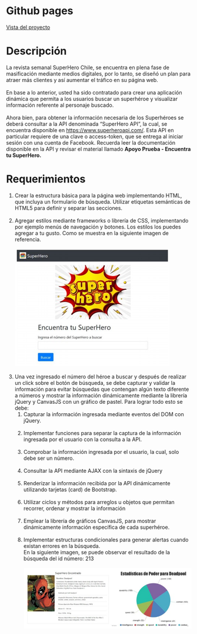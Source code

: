 <!DOCTYPE html>
<html>

<head>
  <meta charset="utf-8">
  <meta name="viewport" content="width=device-width, initial-scale=1.0">
  <link rel="stylesheet" href="https://stackedit.io/style.css" />
</head>

<body class="stackedit">
  <div class="stackedit__html">
    <h1 id="github-pages">Github pages</h1>
    <p><a href="https://josefamendezpruebaunodl.ga/Unidad_3/3_1_VariablesYOperadoresLogicos/index.html">Vista
        del proyecto</a></p>
    <h1 id="desafío">Descripción </h1>
    <p>La revista semanal SuperHero Chile, se encuentra en plena fase de masificación mediante medios digitales, por lo tanto, se diseñó un plan para atraer más clientes y así aumentar el tráfico en su página web.
    <br>
    <br>
    En base a lo anterior, usted ha sido contratado para crear una aplicación dinámica que
    permita a los usuarios buscar un superhéroe y visualizar información referente al personaje
    buscado.
    <br>
    <br>
    Ahora bien, para obtener la información necesaria de los Superhéroes se deberá consultar a la API denominada “SuperHero API”, la cual, se encuentra disponible en
    <a href="https://www.superheroapi.com/"> https://www.superheroapi.com/</a>. Esta API en particular requiere de una clave o
    access-token, que se entrega al iniciar sesión con una cuenta de Facebook. Recuerda leer la documentación disponible en la API y revisar el material llamado <b> Apoyo Prueba - Encuentra tu SuperHero. </b>
    </p>
    <h1>Requerimientos</h1>
    <ol>
        <li>
          Crear la estructura básica para la página web implementando HTML, que incluya un
          formulario de búsqueda. Utilizar etiquetas semánticas de HTML5 para definir y
          separar las secciones.
        </li>
        <br>
        <li>
          Agregar estilos mediante frameworks o librería de CSS, implementando por ejemplo
          menús de navegación y botones. Los estilos los puedes agregar a tu gusto. Como se muestra en la siguiente imagen de referencia.
          <br>
          <br>
          <img src="imgReadme/img6.jpg" alt="">    
        </li>
        <br>
        <li>
          Una vez ingresado el número del héroe a buscar y después de realizar un click sobre
          el botón de búsqueda, se debe capturar y validar la información para evitar
          búsquedas que contengan algún texto diferente a números y mostrar la información
          dinámicamente mediante la librería jQuery y CanvasJS con un gráfico de pastel. Para lograr todo esto se debe:
          <ol>
            <li>
               Capturar la información ingresada mediante eventos del DOM con jQuery.
            </li>
            <br>
            <li>
                Implementar funciones para separar la captura de la información ingresada
                por el usuario con la consulta a la API.
            </li>
            <br>
            <li>
              Comprobar la información ingresada por el usuario, la cual, solo debe ser un número.
            </li>
            <br>
            <li>
               Consultar la API mediante AJAX con la sintaxis de jQuery
            </li>
            <br>
            <li>
              Renderizar la información recibida por la API dinámicamente utilizando
              tarjetas (card) de Bootstrap.
            </li>
            <br>
            <li>
               Utilizar ciclos y métodos para arreglos u objetos que permitan recorrer,
                ordenar y mostrar la información
            </li>
            <br>
            <li>
               Emplear la librería de gráficos CanvasJS, para mostrar dinámicamente
                información específica de cada superhéroe.
            </li>
            <br>
            <li>
               Implementar estructuras condicionales para generar alertas cuando existan
                errores en la búsqueda.
            </li>
            En la siguiente imagen, se puede observar el resultado de la búsqueda del id número: 213
            <br>
            <br>
            <img src="imgReadme/img7.jpg" alt="">
            </li>
          </ol>
        </li>
    </ol>
  </div>
</body>

</html>
